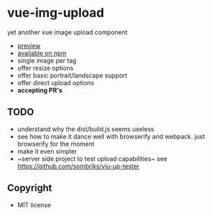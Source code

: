 # vue-img-upload

yet another vue image upload component

- [preview](https://sombriks.github.io/vue-img-upload/)
- [available on npm](https://www.npmjs.com/package/vue-img-upload)
- single image per tag
- offer resize options
- offer basic portrait/landscape support
- offer direct upload options
- **accepting PR's**

## TODO 

- understand why the dist/build.js seems useless
- see how to make it dance well with browserify and webpack. just browserify for the moment
- make it even simpler
- ~server side project to test upload capabilities~ see https://github.com/sombriks/viu-up-tester

## Copyright

- MIT license
